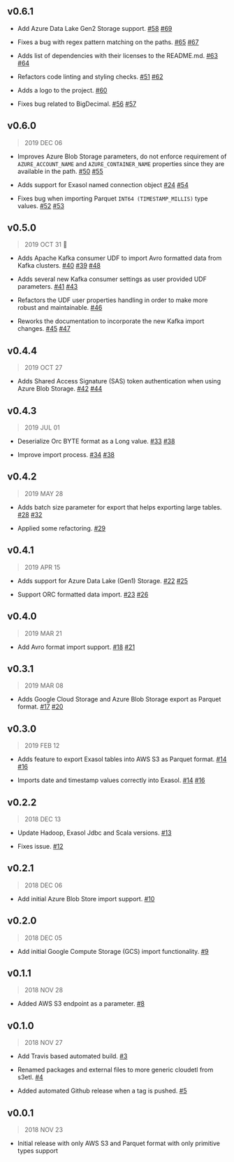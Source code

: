 ## v0.6.1

* Add Azure Data Lake Gen2 Storage support.
  [#58](https://github.com/exasol/cloud-storage-etl-udfs/issues/58)
  [#69](https://github.com/exasol/cloud-storage-etl-udfs/pull/69)

* Fixes a bug with regex pattern matching on the paths.
  [#65](https://github.com/exasol/cloud-storage-etl-udfs/issues/65)
  [#67](https://github.com/exasol/cloud-storage-etl-udfs/pull/67)

* Adds list of dependencies with their licenses to the README.md.
  [#63](https://github.com/exasol/cloud-storage-etl-udfs/issues/63)
  [#64](https://github.com/exasol/cloud-storage-etl-udfs/pull/64)

* Refactors code linting and styling checks.
  [#51](https://github.com/exasol/cloud-storage-etl-udfs/issues/51)
  [#62](https://github.com/exasol/cloud-storage-etl-udfs/pull/62)

* Adds a logo to the project.
  [#60](https://github.com/exasol/cloud-storage-etl-udfs/pull/60)

* Fixes bug related to BigDecimal.
  [#56](https://github.com/exasol/cloud-storage-etl-udfs/issues/56)
  [#57](https://github.com/exasol/cloud-storage-etl-udfs/pull/57)

## v0.6.0

> 2019 DEC 06

* Improves Azure Blob Storage parameters, do not enforce requirement of
  `AZURE_ACCOUNT_NAME` and `AZURE_CONTAINER_NAME` properties since they are
  available in the path.
  [#50](https://github.com/exasol/cloud-storage-etl-udfs/issues/50)
  [#55](https://github.com/exasol/cloud-storage-etl-udfs/pull/55)

* Adds support for Exasol named connection object
  [#24](https://github.com/exasol/cloud-storage-etl-udfs/issues/24)
  [#54](https://github.com/exasol/cloud-storage-etl-udfs/pull/54)

* Fixes bug when importing Parquet `INT64 (TIMESTAMP_MILLIS)` type values.
  [#52](https://github.com/exasol/cloud-storage-etl-udfs/issues/52)
  [#53](https://github.com/exasol/cloud-storage-etl-udfs/pull/53)

## v0.5.0

> 2019 OCT 31 :jack_o_lantern:

* Adds Apache Kafka consumer UDF to import Avro formatted data from Kafka
  clusters. [#40](https://github.com/exasol/cloud-storage-etl-udfs/issues/40)
  [#39](https://github.com/exasol/cloud-storage-etl-udfs/pull/39)
  [#48](https://github.com/exasol/cloud-storage-etl-udfs/pull/48)

* Adds several new Kafka consumer settings as user provided UDF parameters.
  [#41](https://github.com/exasol/cloud-storage-etl-udfs/issues/41)
  [#43](https://github.com/exasol/cloud-storage-etl-udfs/pull/43)

* Refactors the UDF user properties handling in order to make more robust and
  maintainable. [#46](https://github.com/exasol/cloud-storage-etl-udfs/pull/46)

* Reworks the documentation to incorporate the new Kafka import changes.
  [#45](https://github.com/exasol/cloud-storage-etl-udfs/issues/45)
  [#47](https://github.com/exasol/cloud-storage-etl-udfs/pull/47)

## v0.4.4

> 2019 OCT 27

* Adds Shared Access Signature (SAS) token authentication when using Azure Blob
  Storage. [#42](https://github.com/exasol/cloud-storage-etl-udfs/issues/42)
  [#44](https://github.com/exasol/cloud-storage-etl-udfs/pull/44)

## v0.4.3

> 2019 JUL 01

* Deserialize Orc BYTE format as a Long value.
  [#33](https://github.com/exasol/cloud-storage-etl-udfs/issues/33)
  [#38](https://github.com/exasol/cloud-storage-etl-udfs/pull/38)

* Improve import process.
  [#34](https://github.com/exasol/cloud-storage-etl-udfs/issues/34)
  [#38](https://github.com/exasol/cloud-storage-etl-udfs/pull/38)

## v0.4.2

> 2019 MAY 28

* Adds batch size parameter for export that helps exporting large tables.
  [#28](https://github.com/exasol/cloud-storage-etl-udfs/issues/28)
  [#32](https://github.com/exasol/cloud-storage-etl-udfs/pull/32)

* Applied some refactoring.
  [#29](https://github.com/exasol/cloud-storage-etl-udfs/pull/29)

## v0.4.1

> 2019 APR 15

* Adds support for Azure Data Lake (Gen1) Storage.
  [#22](https://github.com/exasol/cloud-storage-etl-udfs/issues/22)
  [#25](https://github.com/exasol/cloud-storage-etl-udfs/pull/25)

* Support ORC formatted data import.
  [#23](https://github.com/exasol/cloud-storage-etl-udfs/issues/23)
  [#26](https://github.com/exasol/cloud-storage-etl-udfs/pull/26)

## v0.4.0

> 2019 MAR 21

* Add Avro format import support.
  [#18](https://github.com/exasol/cloud-storage-etl-udfs/issues/18)
  [#21](https://github.com/exasol/cloud-storage-etl-udfs/pull/21)

## v0.3.1

> 2019 MAR 08

* Adds Google Cloud Storage and Azure Blob Storage export as Parquet format.
  [#17](https://github.com/exasol/cloud-storage-etl-udfs/issues/17)
  [#20](https://github.com/exasol/cloud-storage-etl-udfs/pull/20)

## v0.3.0

> 2019 FEB 12

* Adds feature to export Exasol tables into AWS S3 as Parquet format.
  [#14](https://github.com/exasol/cloud-storage-etl-udfs/issues/14)
  [#16](https://github.com/exasol/cloud-storage-etl-udfs/pull/16)

* Imports date and timestamp values correctly into Exasol.
  [#14](https://github.com/exasol/cloud-storage-etl-udfs/issues/14)
  [#16](https://github.com/exasol/cloud-storage-etl-udfs/pull/16)

## v0.2.2

> 2018 DEC 13

* Update Hadoop, Exasol Jdbc and Scala versions.
  [#13](https://github.com/exasol/cloud-storage-etl-udfs/pull/13)

* Fixes issue.
  [#12](https://github.com/exasol/cloud-storage-etl-udfs/issues/12)

## v0.2.1

> 2018 DEC 06

* Add initial Azure Blob Store import support.
  [#10](https://github.com/exasol/cloud-storage-etl-udfs/pull/10)

## v0.2.0

> 2018 DEC 05

* Add initial Google Compute Storage (GCS) import functionality.
  [#9](https://github.com/exasol/cloud-storage-etl-udfs/pull/9)

## v0.1.1

> 2018 NOV 28

* Added AWS S3 endpoint as a parameter.
  [#8](https://github.com/exasol/cloud-storage-etl-udfs/pull/8)

## v0.1.0

> 2018 NOV 27

* Add Travis based automated build.
  [#3](https://github.com/exasol/cloud-storage-etl-udfs/pull/3)

* Renamed packages and external files to more generic cloudetl from s3etl.
  [#4](https://github.com/exasol/cloud-storage-etl-udfs/pull/4)

* Added automated Github release when a tag is pushed.
  [#5](https://github.com/exasol/cloud-storage-etl-udfs/pull/5)

## v0.0.1

> 2018 NOV 23

* Initial release with only AWS S3 and Parquet format with only primitive types
  support
